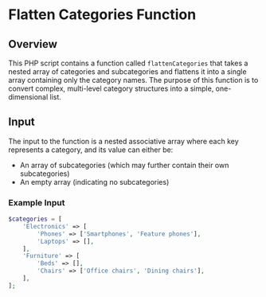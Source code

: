 # Flatten Categories Function

## Overview

This PHP script contains a function called `flattenCategories` that takes a nested array of categories
and subcategories and flattens it into a single array containing only the category names.
The purpose of this function is to convert complex, multi-level category structures into a simple, one-dimensional list.

## Input

The input to the function is a nested associative array where each key represents a category, and its value can either be:

- An array of subcategories (which may further contain their own subcategories)
- An empty array (indicating no subcategories)

### Example Input

```php
$categories = [
    'Electronics' => [
        'Phones' => ['Smartphones', 'Feature phones'],
        'Laptops' => [],
    ],
    'Furniture' => [
        'Beds' => [],
        'Chairs' => ['Office chairs', 'Dining chairs'],
    ],
];
```
